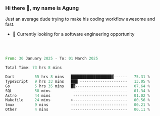 ### Hi there 👋, my name is Agung
Just an average dude trying to make his coding workflow awesome and fast.

<!--
**agungfir98/agungfir98** is a ✨ _special_ ✨ repository because its `README.md` (this file) appears on your GitHub profile.
-->

- 🔭 Currently looking for a software engineering opportunity
<br/>
<br/>
<!--START_SECTION:waka-->

```rust
From: 30 January 2025 - To: 01 March 2025

Total Time: 73 hrs 8 mins

Dart         55 hrs 8 mins   ██████████████████▓------   75.31 %
TypeScript   9 hrs 33 mins   ███ ---------------------   13.05 %
Go           5 hrs 35 mins   █▓-----------------------   07.64 %
SQL          58 mins          ------------------------   01.34 %
Astro        44 mins          ------------------------   01.02 %
Makefile     24 mins         >------------------------   00.56 %
tmux         9 mins          -------------------------   00.21 %
Other        4 mins          -------------------------   00.11 %
```

<!--END_SECTION:waka-->
